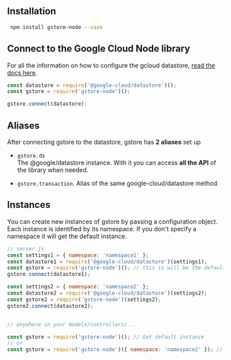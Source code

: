 ## Installation

```sh
 npm install gstore-node --save
```

## Connect to the Google Cloud Node library

For all the information on how to configure the gcloud datastore, [read the docs here](https://googlecloudplatform.github.io/google-cloud-node/#/docs/datastore/master/datastore).

```js
const datastore = require('@google-cloud/datastore')();
const gstore = require('gstore-node')();

gstore.connect(datastore);
```

## Aliases

After connecting gstore to the datastore, gstore has **2 aliases** set up

* `gstore.ds`  
  The @google/datastore instance. With it you can access **all the API** of the library when needed.

* `gstore.transaction`. Alias of the same google-cloud/datastore method

## Instances

You can create new instances of gstore by passing a configuration object. Each instance is identified by its namespace. If you don't specify a namespace it will get the default instance.

```js
// server.js
const settings1 = { namespace: 'namespace1' };
const datastore1 = require('@google-cloud/datastore')(settings1);
const gstore = require('gstore-node')(); // this is will be the default gstore instance
gstore.connect(datastore1);

const settings2 = { namespace: 'namespace2' };
const datastore2 = require('@google-cloud/datastore')(settings2);
const gstore2 = require('gstore-node')(settings2);
gstore2.connect(datastore2);


// anywhere in your models/controllers/...

const gstore = require('gstore-node')(); // Get default instance
// or
const gstore = require('gstore-node')({ namespace: 'namespace2' }); // Get the second instance


```



